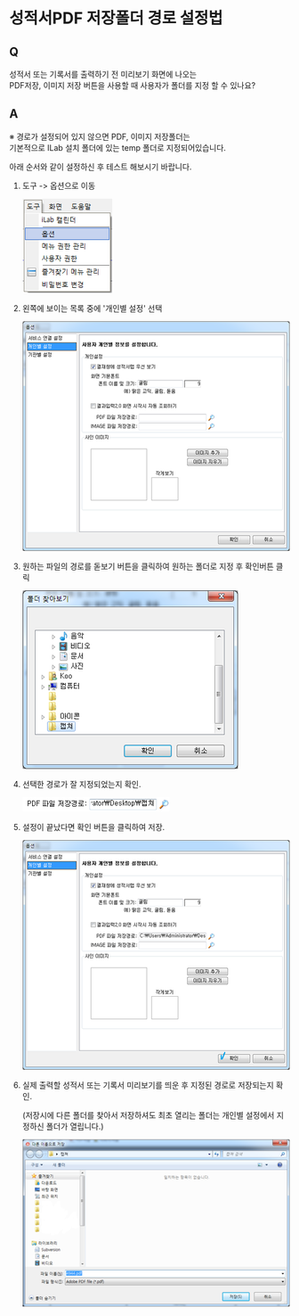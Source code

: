 # 성적서PDF 저장폴더 경로 설정법

## Q

성적서 또는 기록서를 출력하기 전 미리보기 화면에 나오는  
PDF저장, 이미지 저장 버튼을 사용할 때 사용자가 폴더를 지정 할 수 있나요?

## A

※ 경로가 설정되어 있지 않으면 PDF, 이미지 저장폴더는  
기본적으로 ILab 설치 폴더에 있는 temp 폴더로 지정되어있습니다.

아래 순서와 같이 설정하신 후 테스트 해보시기 바랍니다.

1. 도구 -&gt; 옵션으로 이동  

   ![](../.gitbook/assets/01%20%288%29.png)

2. 왼쪽에 보이는 목록 중에 '개인별 설정' 선택  

   ![](../.gitbook/assets/02%20%2812%29.png)

3. 원하는 파일의 경로를 돋보기 버튼을 클릭하여 원하는 폴더로 지정 후 확인버튼 클릭  

   ![](../.gitbook/assets/03temp.png)

4. 선택한 경로가 잘 지정되었는지 확인.  

   ![](../.gitbook/assets/04.png)

5. 설정이 끝났다면 확인 버튼을 클릭하여 저장.  

   ![](../.gitbook/assets/05%20%286%29.png)

6. 실제 출력할 성적서 또는 기록서 미리보기를 띄운 후 지정된 경로로 저장되는지 확인.  

   \(저장시에 다른 폴더를 찾아서 저장하셔도 최초 열리는 폴더는 개인별 설정에서 지정하신 폴더가 열립니다.\)  

   ![](../.gitbook/assets/06.png)

